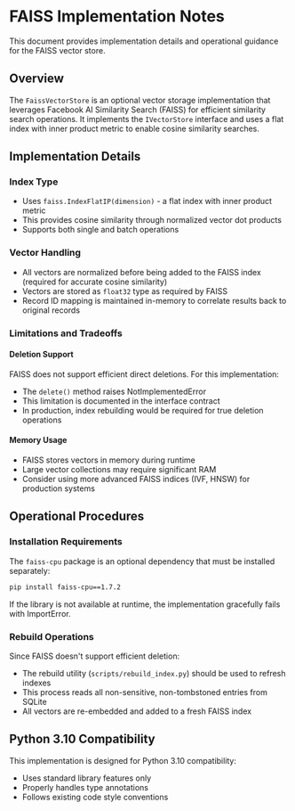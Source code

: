 # FAISS Implementation Notes

This document provides implementation details and operational guidance for the FAISS vector store.

## Overview

The `FaissVectorStore` is an optional vector storage implementation that leverages Facebook AI Similarity Search (FAISS) for efficient similarity search operations. It implements the `IVectorStore` interface and uses a flat index with inner product metric to enable cosine similarity searches.

## Implementation Details

### Index Type
- Uses `faiss.IndexFlatIP(dimension)` - a flat index with inner product metric
- This provides cosine similarity through normalized vector dot products 
- Supports both single and batch operations

### Vector Handling
- All vectors are normalized before being added to the FAISS index (required for accurate cosine similarity)
- Vectors are stored as `float32` type as required by FAISS
- Record ID mapping is maintained in-memory to correlate results back to original records

### Limitations and Tradeoffs

#### Deletion Support
FAISS does not support efficient direct deletions. For this implementation:
- The `delete()` method raises NotImplementedError 
- This limitation is documented in the interface contract
- In production, index rebuilding would be required for true deletion operations

#### Memory Usage
- FAISS stores vectors in memory during runtime
- Large vector collections may require significant RAM
- Consider using more advanced FAISS indices (IVF, HNSW) for production systems

## Operational Procedures

### Installation Requirements
The `faiss-cpu` package is an optional dependency that must be installed separately:

```bash
pip install faiss-cpu==1.7.2
```

If the library is not available at runtime, the implementation gracefully fails with ImportError.

### Rebuild Operations
Since FAISS doesn't support efficient deletion:
- The rebuild utility (`scripts/rebuild_index.py`) should be used to refresh indexes 
- This process reads all non-sensitive, non-tombstoned entries from SQLite
- All vectors are re-embedded and added to a fresh FAISS index

## Python 3.10 Compatibility

This implementation is designed for Python 3.10 compatibility:
- Uses standard library features only  
- Properly handles type annotations
- Follows existing code style conventions
